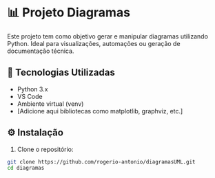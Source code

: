# 📊 Projeto Diagramas

Este projeto tem como objetivo gerar e manipular diagramas utilizando Python. Ideal para visualizações, automações ou geração de documentação técnica.

## 🚀 Tecnologias Utilizadas

- Python 3.x
- VS Code
- Ambiente virtual (venv)
- [Adicione aqui bibliotecas como matplotlib, graphviz, etc.]

## ⚙️ Instalação

1. Clone o repositório:

```bash
git clone https://github.com/rogerio-antonio/diagramasUML.git
cd diagramas
